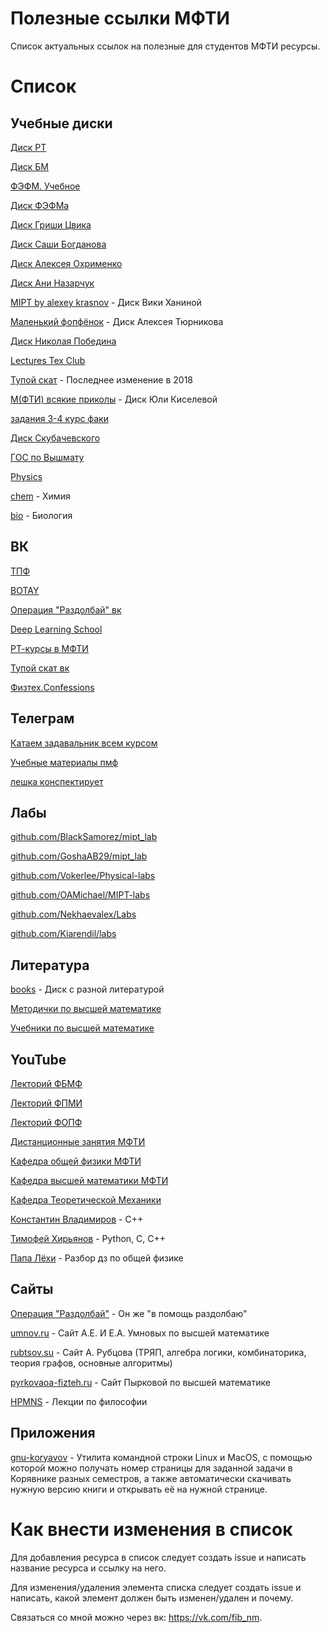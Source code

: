 # Полезные ссылки МФТИ
Список актуальных ссылок на полезные для студентов МФТИ ресурсы.

# Список

## Учебные диски
[Диск РТ]

[Диск БМ]

[ФЭФМ. Учебное]

[Диск ФЭФМа]

[Диск Гриши Цвика]

[Диск Саши Богданова]

[Диск Алексея Охрименко]

[Диск Ани Назарчук]

[MIPT by alexey krasnov] - Диск Вики Ханиной

[Маленький фопфёнок] - Диск Алексея Тюрникова

[Диск Николая Победина]

[Lectures Tex Club]

[Тупой скат] - Последнее изменение в 2018

[М(ФТИ) всякие приколы] - Диск Юли Киселевой

[задания 3-4 курс факи]

[Диск Скубачевского]

[ГОС по Вышмату]

[Physics]

[chem] - Химия

[bio] - Биология

## ВК

[ТПФ]

[BOTAY]

[Операция "Раздолбай" вк]

[Deep Learning School]

[РТ-курсы в МФТИ]

[Тупой скат вк]

[Физтех.Confessions]

## Телеграм

[Катаем задавальник всем курсом]

[Учебные материалы пмф]

[лешка конспектирует]

## Лабы

[github.com/BlackSamorez/mipt_lab]

[github.com/GoshaAB29/mipt_lab]

[github.com/Vokerlee/Physical-labs]

[github.com/OAMichael/MIPT-labs]

[github.com/Nekhaevalex/Labs]

[github.com/Kiarendil/labs]

## Литература

[books] - Диск с разной литературой

[Методички по высшей математике]

[Учебники по высшей математике]

## YouTube

[Лекторий ФБМФ]

[Лекторий ФПМИ]

[Лекторий ФОПФ]

[Дистанционные занятия МФТИ]

[Кафедра общей физики МФТИ]

[Кафедра высшей математики МФТИ]

[Кафедра Теоретической Механики]

[Константин Владимиров] - C++

[Тимофей Хирьянов] - Python, C, C++

[Папа Лёхи] - Разбор дз по общей физике

## Сайты

[Операция "Раздолбай"] - Он же "в помощь раздолбаю"

[umnov.ru] - Сайт А.Е. И Е.А. Умновых по высшей математике

[rubtsov.su] - Сайт А. Рубцова (ТРЯП, алгебра логики, комбинаторика, теория графов, основные алгоритмы)

[pyrkovaoa-fizteh.ru] - Сайт Пырковой по высшей математике

[HPMNS] - Лекции по философии

## Приложения

[gnu-koryavov] - Утилита командной строки Linux и MacOS, с помощью которой можно получать номер страницы для заданной задачи в Корявнике разных семестров, а также автоматически скачивать нужную версию книги и открывать её на нужной странице.

# Как внести изменения в список
Для добавления ресурса в список следует создать issue и написать название ресурса и ссылку на него.

Для изменения/удаления элемента списка следует создать issue и написать, какой элемент должен быть изменен/удален и почему.

Связаться со мной можно через вк: https://vk.com/fib_nm.

<!----------------------------------{ учебные диски }--------------------------------->
[Диск РТ]: https://disk.yandex.ru/d/7gi3IcRf-x6A9w
[Диск БМ]: https://disk.yandex.ru/d/o2uVj54sQJi7yA
[ФЭФМ. Учебное]: https://cloud.mail.ru/public/A81Y/LKw1aaFQJ
[Диск ФЭФМа]: https://drive.google.com/drive/u/1/folders/159WXL66iMOzPDDBFx9lLjBtDfc1KLtCs
[Диск Гриши Цвика]: https://drive.google.com/drive/folders/1pIoZHyIIoQNkH2wFI5CjMjHWWl3tYqds
[Диск Саши Богданова]: https://drive.google.com/drive/folders/1RUegjqhPkQsCEeWs0yzThiTsvHQ4g-tb
[Диск Алексея Охрименко]: https://disk.yandex.ru/d/KM9tmEqktez2Bw
[Диск Ани Назарчук]: https://disk.yandex.ru/d/FkDlbMtLMTE48Q
[MIPT by alexey krasnov]: https://disk.yandex.com/d/OKF8sL_f8K3oXA
[Маленький фопфёнок]: https://drive.google.com/drive/folders/1diz0NX0Gt6dtWG5FsSQfotXPS2zhHmPl
[Диск Николая Победина]: https://drive.google.com/drive/folders/1yzQpcIFcg_iIifawsfPyUIaabgUpr1gN
[Lectures Tex Club]: https://disk.yandex.ru/d/IDUn8-HtGvIBYA
[Тупой скат]: https://drive.google.com/drive/folders/0B5U2D1zceCRyZ1FDaWVUUzNWVVE?resourcekey=0-f-2fDHkjeA55Rua0t8noQw
[М(ФТИ) всякие приколы]: https://drive.google.com/drive/folders/1SYLnCQ_b1udKujWBJ2v8--BDP8LXyjwT
[задания 3-4 курс факи]: https://disk.yandex.ru/d/H58tYUst7xexfw
[Диск Скубачевского]: https://disk.yandex.ru/d/ZViQIMLaJqFUFg
[ГОС по Вышмату]: https://disk.yandex.ru/d/oz8LX6OctmqLdw
[Physics]: https://disk.yandex.ru/d/YdkpvEbcGnxXow
[chem]: https://disk.yandex.ru/d/wURLXxVDtA8Qjw
[bio]: https://disk.yandex.ru/d/hSRqRQNkdaqZCg

<!----------------------------------{ ВК }--------------------------------->
[ТПФ]: https://vk.com/t_p_phystech
[BOTAY]: https://vk.com/botay_phystech
[Операция "Раздолбай" вк]: https://vk.com/mipt1
[Deep Learning School]: https://vk.com/dlschool_mipt
[РТ-курсы в МФТИ]: https://vk.com/drec_courses
[Тупой скат вк]: https://vk.com/tupoy_skat
[Физтех.Confessions]: https://vk.com/phystech.confessions

<!----------------------------------{ Телеграм }--------------------------------->
[Катаем задавальник всем курсом]: https://t.me/joinchat/cUGBaoxrYl44MTdi
[Учебные материалы пмф]: https://t.me/joinchat/u7PRyovIOIc5ZWFi
[лешка конспектирует]: https://t.me/krssnoval

<!----------------------------------{ Лабы }--------------------------------->
[github.com/BlackSamorez/mipt_lab]: https://github.com/BlackSamorez/mipt_lab
[github.com/GoshaAB29/mipt_lab]: https://github.com/GoshaAB29/mipt_lab
[github.com/Vokerlee/Physical-labs]: https://github.com/Vokerlee/Physical-labs
[github.com/OAMichael/MIPT-labs]: https://github.com/OAMichael/MIPT-labs
[github.com/Nekhaevalex/Labs]: https://github.com/Nekhaevalex/Labs
[github.com/Kiarendil/labs]: https://github.com/Kiarendil/labs

<!----------------------------------{ Литература }--------------------------------->
[books]: https://disk.yandex.ru/d/eQoqRtSgpxqtug
[Методички по высшей математике]: https://old.mipt.ru/education/chair/mathematics/study/methods/
[Учебники по высшей математике]: https://old.mipt.ru/education/chair/mathematics/study/uchebniki/

<!----------------------------------{ YouTube }--------------------------------->
[Лекторий ФБМФ]: https://www.youtube.com/@lectoriy_bma/videos
[Лекторий ФПМИ]: https://www.youtube.com/c/ЛекторийФПМИ
[Лекторий ФОПФ]: https://www.youtube.com/@dgap_lectorium/videos
[Дистанционные занятия МФТИ]: https://www.youtube.com/channel/UCEEhbFAvl3fOW5geICQbMcg
[Кафедра общей физики МФТИ]: https://www.youtube.com/c/КафедраобщейфизикиМФТИ
[Кафедра высшей математики МФТИ]: https://www.youtube.com/channel/UC_ByV5irnAmCUZEGVZntFmQ
[Кафедра Теоретической Механики]: https://www.youtube.com/channel/UCdQN8tQsBJFMx57wsLt0JKw
[Константин Владимиров]: https://www.youtube.com/channel/UCvmBEbr9NZt7UEh9doI7n_A
[Тимофей Хирьянов]: https://www.youtube.com/c/ТимофейХирьянов
[Папа Лёхи]: https://www.youtube.com/@llalla_Jiexu

<!----------------------------------{ Сайты }--------------------------------->
[Операция "Раздолбай"]: https://mipt1.ru/
[umnov.ru]: http://www.umnov.ru/
[rubtsov.su]: http://www.rubtsov.su/
[HPMNS]: https://hpmns.gitbook.io/notes
[pyrkovaoa-fizteh.ru]: https://pyrkovaoa-fizteh.ru/

<!----------------------------------{ Приложения }--------------------------------->
[gnu-koryavov]: https://github.com/sin-diesel/gnu-koryavov

